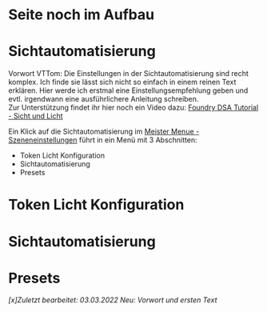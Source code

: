 # Seite noch im Aufbau

# Sichtautomatisierung
Vorwort VTTom: Die Einstellungen in der Sichtautomatisierung sind recht komplex. Ich finde sie lässt sich nicht so einfach in einem reinen Text erklären. Hier werde ich erstmal eine Einstellungsempfehlung geben und evtl. irgendwann eine ausführlichere Anleitung schreiben.   
Zur Unterstützung findet ihr hier noch ein Video dazu:  [Foundry DSA Tutorial - Sicht und Licht](https://youtu.be/2WnYh1kpXrU)

Ein Klick auf die Sichtautomatisierung im [Meister Menue - Szeneneinstellungen](de-Meister-Menue-Szeneneinstellungen.md) führt in ein Menü mit 3 Abschnitten:
* Token Licht Konfiguration
* Sichtautomatisierung
* Presets

# Token Licht Konfiguration

# Sichtautomatisierung

# Presets

*[x]Zuletzt bearbeitet: 03.03.2022* 
*Neu: Vorwort und ersten Text*